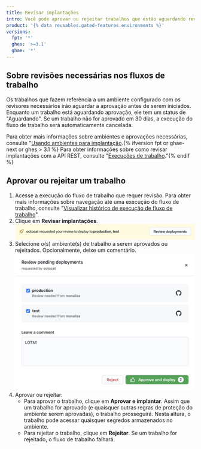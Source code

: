 ```yaml
---
title: Revisar implantações
intro: Você pode aprovar ou rejeitar trabalhos que estão aguardando revisão.
product: '{% data reusables.gated-features.environments %}'
versions:
  fpt: '*'
  ghes: '>=3.1'
  ghae: '*'
---
```



## Sobre revisões necessárias nos fluxos de trabalho

Os trabalhos que fazem referência a um ambiente configurado com os revisores necessários irão aguardar a aprovação antes de serem iniciados. Enquanto um trabalho está aguardando aprovação, ele tem um status de "Aguardando". Se um trabalho não for aprovado em 30 dias, a execução do fluxo de trabalho será automaticamente cancelada.

Para obter mais informações sobre ambientes e aprovações necessárias, consulte "[Usando ambientes para implantação](/actions/deployment/using-environments-for-deployment).{% ifversion fpt or ghae-next or ghes > 3.1 %} Para obter informações sobre como revisar implantações com a API REST, consulte "[Execuções de trabalho](/rest/reference/actions#workflow-runs)."{% endif %}

## Aprovar ou rejeitar um trabalho

1. Acesse a execução do fluxo de trabalho que requer revisão. Para obter mais informações sobre navegação até uma execução do fluxo de trabalho, consulte "[Visualizar histórico de execução de fluxo de trabalho](/actions/managing-workflow-runs/viewing-workflow-run-history)".
2. Clique em **Revisar implantações**. ![Revisar implantações](/assets/images/actions-review-deployments.png)
3. Selecione o(s) ambiente(s) de trabalho a serem aprovados ou rejeitados. Opcionalmente, deixe um comentário. ![Aprovar implantações](/assets/images/actions-approve-deployments.png)
4. Aprovar ou rejeitar:
   - Para aprovar o trabalho, clique em **Aprovar e implantar**. Assim que um trabalho for aprovado (e quaisquer outras regras de proteção do ambiente serem aprovadas), o trabalho prosseguirá. Nesta altura, o trabalho pode acessar quaisquer segredos armazenados no ambiente.
   - Para rejeitar o trabalho, clique em **Rejeitar**. Se um trabalho for rejeitado, o fluxo de trabalho falhará.
